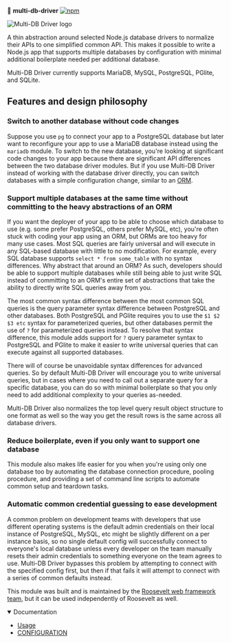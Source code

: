 🐙 **multi-db-driver** [![npm](https://img.shields.io/npm/v/multi-db-driver.svg)](https://www.npmjs.com/package/multi-db-driver)

<img src="https://media.githubusercontent.com/media/rooseveltframework/multi-db-driver/refs/heads/main/multi-db-driver.png" alt="Multi-DB Driver logo" title="Multi-DB Driver logo" class="float-right rounded-edges">

A thin abstraction around selected Node.js database drivers to normalize their APIs to one simplified common API. This makes it possible to write a Node.js app that supports multiple databases by configuration with minimal additional boilerplate needed per additional database.

Multi-DB Driver currently supports MariaDB, MySQL, PostgreSQL, PGlite, and SQLite.

## Features and design philosophy

### Switch to another database without code changes

Suppose you use `pg` to connect your app to a PostgreSQL database but later want to reconfigure your app to use a MariaDB database instead using the `mariadb` module. To switch to the new database, you're looking at significant code changes to your app because there are significant API differences between the two database driver modules. But if you use Multi-DB Driver instead of working with the database driver directly, you can switch databases with a simple configuration change, similar to an [ORM](https://en.wikipedia.org/wiki/Object%E2%80%93relational_mapping).

### Support multiple databases at the same time without committing to the heavy abstractions of an ORM

If you want the deployer of your app to be able to choose which database to use (e.g. some prefer PostgreSQL, others prefer MySQL, etc), you're often stuck with coding your app using an ORM, but ORMs are too heavy for many use cases. Most SQL queries are fairly universal and will execute in any SQL-based database with little to no modification. For example, every SQL database supports `select * from some_table` with no syntax differences. Why abstract that around an ORM? As such, developers should be able to support multiple databases while still being able to just write SQL instead of committing to an ORM's entire set of abstractions that take the ability to directly write SQL queries away from you.

The most common syntax difference between the most common SQL queries is the query parameter syntax difference between PostgreSQL and other databases. Both PostgreSQL and PGlite requires you to use the `$1 $2 $3 etc` syntax for parameterized queries, but other databases permit the use of `?` for parameterized queries instead. To resolve that syntax difference, this module adds support for `?` query parameter syntax to PostgreSQL and PGlite to make it easier to write universal queries that can execute against all supported databases.

There will of course be unavoidable syntax differences for advanced queries. So by default Multi-DB Driver will encourage you to write universal queries, but in cases where you need to call out a separate query for a specific database, you can do so with minimal boilerplate so that you only need to add additional complexity to your queries as-needed.

Multi-DB Driver also normalizes the top level query result object structure to one format as well so the way you get the result rows is the same across all database drivers.

### Reduce boilerplate, even if you only want to support one database

This module also makes life easier for you when you're using only one database too by automating the database connection procedure, pooling procedure, and providing a set of command line scripts to automate common setup and teardown tasks.

### Automatic common credential guessing to ease development

A common problem on development teams with developers that use different operating systems is the default admin credentials on their local instance of PostgreSQL, MySQL, etc might be slightly different on a per instance basis, so no single default config will successfully connect to everyone's local database unless every developer on the team manually resets their admin credentials to something everyone on the team agrees to use. Multi-DB Driver bypasses this problem by attempting to connect with the specified config first, but then if that fails it will attempt to connect with a series of common defaults instead.

This module was built and is maintained by the [Roosevelt web framework](https://rooseveltframework.org) [team](https://rooseveltframework.org/contributors), but it can be used independently of Roosevelt as well.

<details open>
  <summary>Documentation</summary>
  <ul>
    <li><a href="./USAGE.md">Usage</a></li>
    <li><a href="./CONFIGURATION.md">CONFIGURATION</a></li>
  </ul>
</details>

